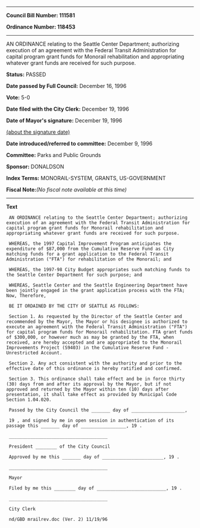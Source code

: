 

********

**Council Bill Number: 111581**
   
**Ordinance Number: 118453**
********

 AN ORDINANCE relating to the Seattle Center Department; authorizing execution of an agreement with the Federal Transit Administration for capital program grant funds for Monorail rehabilitation and appropriating whatever grant funds are received for such purpose.

**Status:** PASSED
   
**Date passed by Full Council:** December 16, 1996
   
**Vote:** 5-0
   
**Date filed with the City Clerk:** December 19, 1996
   
**Date of Mayor's signature:** December 19, 1996
   
[(about the signature date)](/~public/approvaldate.htm)
   
   
   
**Date introduced/referred to committee:** December 9, 1996
   
**Committee:** Parks and Public Grounds
   
**Sponsor:** DONALDSON
   
   
**Index Terms:** MONORAIL-SYSTEM, GRANTS, US-GOVERNMENT

**Fiscal Note:**_(No fiscal note available at this time)_

********

**Text**
   
```
 AN ORDINANCE relating to the Seattle Center Department; authorizing execution of an agreement with the Federal Transit Administration for capital program grant funds for Monorail rehabilitation and appropriating whatever grant funds are received for such purpose.

 WHEREAS, the 1997 Capital Improvement Program anticipates the expenditure of $87,000 from the Cumulative Reserve Fund as City matching funds for a grant application to the Federal Transit Administration ("FTA") for rehabilitation of the Monorail; and

 WHEREAS, the 1997-98 City Budget appropriates such matching funds to the Seattle Center Department for such purpose; and

 WHEREAS, Seattle Center and the Seattle Engineering Department have been jointly engaged in the grant application process with the FTA; Now, Therefore,

 BE IT ORDAINED BY THE CITY OF SEATTLE AS FOLLOWS:

 Section 1. As requested by the Director of the Seattle Center and recommended by the Mayor, the Mayor or his designee is authorized to execute an agreement with the Federal Transit Administration ("FTA") for capital program funds for Monorail rehabilitation. FTA grant funds of $300,000, or however much as may be granted by the FTA, when received, are hereby accepted and are appropriated to the Monorail Improvements Project (S9403) in the Cumulative Reserve Fund - Unrestricted Account.

 Section 2. Any act consistent with the authority and prior to the effective date of this ordinance is hereby ratified and confirmed.

 Section 3. This ordinance shall take effect and be in force thirty (30) days from and after its approval by the Mayor, but if not approved and returned by the Mayor within ten (10) days after presentation, it shall take effect as provided by Municipal Code Section 1.04.020.

 Passed by the City Council the _______ day of ____________________,

 19 , and signed by me in open session in authentication of its passage this _______ day of _________________, 19 .

 _____________________________________

 President ________ of the City Council

 Approved by me this _______ day of _______________________, 19 .

 _____________________________________

 Mayor

 Filed by me this ________ day of __________________________, 19 .

 _____________________________________

 City Clerk

 nd/GBD mrailrev.doc (Ver. 2) 11/19/96

```
